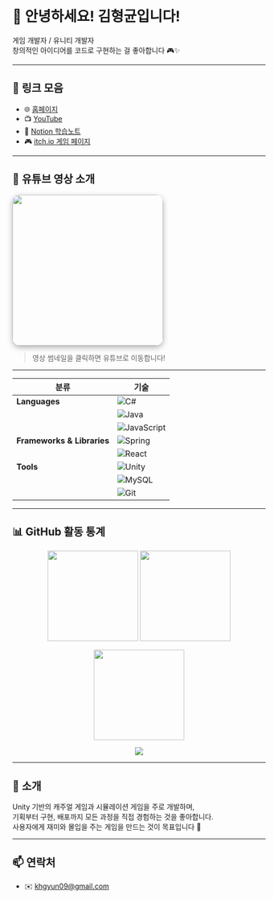 # 👋 안녕하세요! 김형균입니다!

게임 개발자 / 유니티 개발자  
창의적인 아이디어를 코드로 구현하는 걸 좋아합니다 🎮✨

---

## 🔗 링크 모음

- 🌐 [홈페이지](http://edcvfr8060.dothome.co.kr/)
- 📺 [YouTube](https://www.youtube.com/@Cloud_093)
- 📓 [Notion 학습노트](https://invited-airmail-95b.notion.site/1a665bf5839780deb0cefb8a46d13d81)
- 🎮 [itch.io 게임 페이지](https://lookiesr.itch.io/)

---

## 🎥 유튜브 영상 소개

<a href="https://www.youtube.com/watch?v=S67mFTphJb0" target="_blank">
  <img src="https://img.youtube.com/vi/S67mFTphJb0/hqdefault.jpg" 
       width="300" 
       style="border-radius: 15px; box-shadow: 0 4px 12px rgba(0,0,0,0.3);">
</a>

> 영상 썸네일을 클릭하면 유튜브로 이동합니다!

---

| 분류                         | 기술                                                                                                                |
| -------------------------- | ----------------------------------------------------------------------------------------------------------------- |
| **Languages**              | ![C#](https://img.shields.io/badge/C%23-239120?style=flat-square\&logo=c-sharp\&logoColor=white)                  |
|                            | ![Java](https://img.shields.io/badge/Java-007396?style=flat-square\&logo=java\&logoColor=white)                   |
|                            | ![JavaScript](https://img.shields.io/badge/JavaScript-F7DF1E?style=flat-square\&logo=javascript\&logoColor=black) |
| **Frameworks & Libraries** | ![Spring](https://img.shields.io/badge/Spring-6DB33F?style=flat-square\&logo=spring\&logoColor=white)             |
|                            | ![React](https://img.shields.io/badge/React-61DAFB?style=flat-square\&logo=react\&logoColor=black)                |
| **Tools**                  | ![Unity](https://img.shields.io/badge/Unity-100000?style=flat-square\&logo=unity\&logoColor=white)                |
|                            | ![MySQL](https://img.shields.io/badge/MySQL-4479A1?style=flat-square\&logo=mysql\&logoColor=white)                |
|                            | ![Git](https://img.shields.io/badge/Git-F05032?style=flat-square\&logo=git\&logoColor=white)                      |

---

## 📊 GitHub 활동 통계

<p align="center">
  <img src="https://github-readme-stats.vercel.app/api?username=Lookies09&show_icons=true&theme=radical" height="180"/>
  <img src="https://github-readme-stats.vercel.app/api/top-langs/?username=Lookies09&layout=compact&theme=radical" height="180"/>
</p>

<p align="center">
  <img src="https://streak-stats.demolab.com?user=Lookies09&theme=radical" height="180" />
</p>

<p align="center">
  <img src="https://komarev.com/ghpvc/?username=Lookies09&color=blue" />
</p>

---

## 🧾 소개

Unity 기반의 캐주얼 게임과 시뮬레이션 게임을 주로 개발하며,  
기획부터 구현, 배포까지 모든 과정을 직접 경험하는 것을 좋아합니다.  
사용자에게 재미와 몰입을 주는 게임을 만드는 것이 목표입니다 🎯

---

## 📫 연락처

- ✉️ khgyun09@gmail.com
